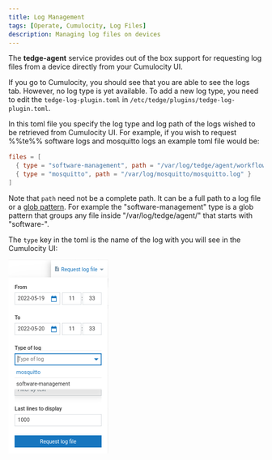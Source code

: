 ```yaml
---
title: Log Management
tags: [Operate, Cumulocity, Log Files]
description: Managing log files on devices
---
```


The **tedge-agent** service provides out of the box support for requesting log files from a device directly from your Cumulocity UI.

If you go to Cumulocity, you should see that you are able to see the logs tab.
However, no log type is yet available.
To add a new log type, you need to edit the `tedge-log-plugin.toml` in `/etc/tedge/plugins/tedge-log-plugin.toml`.

In this toml file you specify the log type and log path of the logs wished to
be retrieved from Cumulocity UI.
For example, if you wish to request %%te%% software logs and mosquitto logs
an example toml file would be:

```toml title="file: /etc/tedge/plugins/tedge-log-plugin.toml"
files = [
  { type = "software-management", path = "/var/log/tedge/agent/workflow-software_*" },
  { type = "mosquitto", path = "/var/log/mosquitto/mosquitto.log" }
]
```

Note that `path` need not be a complete path. It can be a full path to a log
file or a [glob pattern](https://en.wikipedia.org/wiki/Glob_(programming)).
For example the "software-management" type is a glob pattern that groups
any file inside "/var/log/tedge/agent/" that starts with "software-".

The `type` key in the toml is the name of the log with you will see in the
Cumulocity UI:

![Log request dropdown](../../images/tedge-log-plugin_log-types.png)


